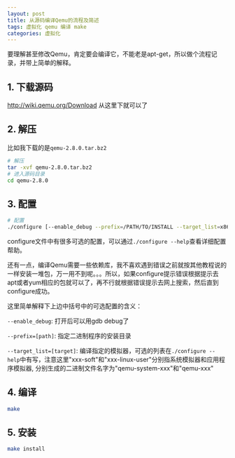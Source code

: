 ```yaml
---
layout: post
title: 从源码编译Qemu的流程及简述
tags: 虚拟化 qemu 编译 make
categories: 虚拟化
---
```


要理解甚至修改Qemu，肯定要会编译它，不能老是apt-get，所以做个流程记录，并带上简单的解释。

## 1. 下载源码

 http://wiki.qemu.org/Download 从这里下就可以了

## 2. 解压

比如我下载的是`qemu-2.8.0.tar.bz2`

~~~bash
# 解压
tar -xvf qemu-2.8.0.tar.bz2
# 进入源码目录
cd qemu-2.8.0
~~~

## 3. 配置
~~~bash
# 配置
./configure [--enable_debug --prefix=/PATH/TO/INSTALL --target_list=x86_64-softmmu]
~~~

<!--more-->
configure文件中有很多可选的配置，可以通过`./configure --help`查看详细配置帮助。

还有一点，编译Qemu需要一些依赖库，我不喜欢遇到错误之前就按其他教程说的一样安装一堆包，万一用不到呢。。。所以，如果configure提示错误根据提示去apt或者yum相应的包就可以了，再不行就根据错误提示去网上搜索，然后直到configure成功。

这里简单解释下上边中括号中的可选配置的含义：

`--enable_debug`: 打开后可以用gdb debug了

`--prefix=[path]`: 指定二进制程序的安装目录

`--target_list=[target]`: 编译指定的模拟器，可选的列表在`./configure --help`中有写，注意这里"xxx-soft"和"xxx-linux-user"分别指系统模拟器和应用程序模拟器, 分别生成的二进制文件名字为"qemu-system-xxx"和"qemu-xxx"

## 4. 编译
~~~bash
make
~~~

## 5. 安装

~~~bash
make install
~~~


